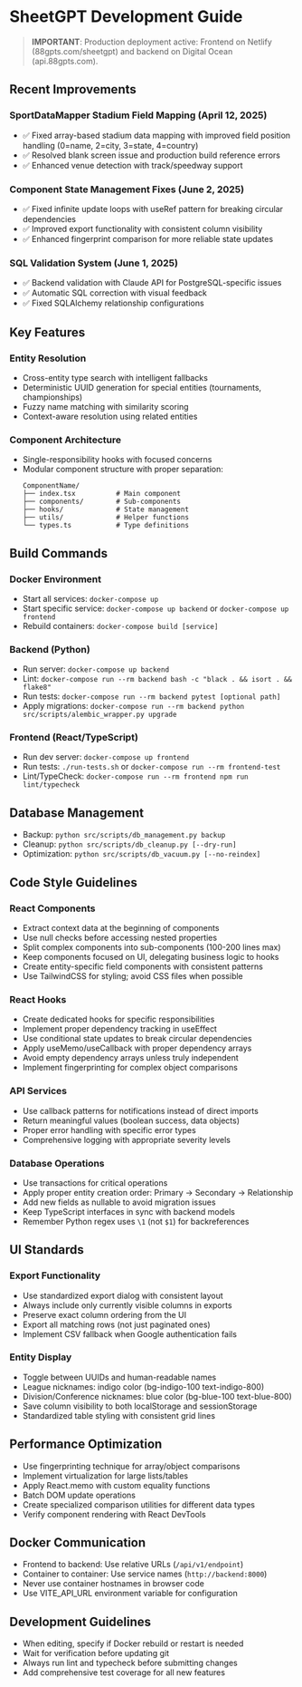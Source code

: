# SheetGPT Development Guide

> **IMPORTANT**: Production deployment active: Frontend on Netlify (88gpts.com/sheetgpt) and backend on Digital Ocean (api.88gpts.com).

## Recent Improvements

### SportDataMapper Stadium Field Mapping (April 12, 2025)
- ✅ Fixed array-based stadium data mapping with improved field position handling (0=name, 2=city, 3=state, 4=country)
- ✅ Resolved blank screen issue and production build reference errors
- ✅ Enhanced venue detection with track/speedway support

### Component State Management Fixes (June 2, 2025)
- ✅ Fixed infinite update loops with useRef pattern for breaking circular dependencies
- ✅ Improved export functionality with consistent column visibility
- ✅ Enhanced fingerprint comparison for more reliable state updates

### SQL Validation System (June 1, 2025)
- ✅ Backend validation with Claude API for PostgreSQL-specific issues
- ✅ Automatic SQL correction with visual feedback
- ✅ Fixed SQLAlchemy relationship configurations

## Key Features

### Entity Resolution
- Cross-entity type search with intelligent fallbacks
- Deterministic UUID generation for special entities (tournaments, championships)
- Fuzzy name matching with similarity scoring
- Context-aware resolution using related entities

### Component Architecture
- Single-responsibility hooks with focused concerns
- Modular component structure with proper separation:
  ```
  ComponentName/
  ├── index.tsx          # Main component
  ├── components/        # Sub-components
  ├── hooks/             # State management
  ├── utils/             # Helper functions
  └── types.ts           # Type definitions
  ```

## Build Commands

### Docker Environment
- Start all services: `docker-compose up`
- Start specific service: `docker-compose up backend` or `docker-compose up frontend`
- Rebuild containers: `docker-compose build [service]`

### Backend (Python)
- Run server: `docker-compose up backend`
- Lint: `docker-compose run --rm backend bash -c "black . && isort . && flake8"`
- Run tests: `docker-compose run --rm backend pytest [optional path]`
- Apply migrations: `docker-compose run --rm backend python src/scripts/alembic_wrapper.py upgrade`

### Frontend (React/TypeScript)
- Run dev server: `docker-compose up frontend`
- Run tests: `./run-tests.sh` or `docker-compose run --rm frontend-test`
- Lint/TypeCheck: `docker-compose run --rm frontend npm run lint/typecheck`

## Database Management
- Backup: `python src/scripts/db_management.py backup`
- Cleanup: `python src/scripts/db_cleanup.py [--dry-run]`
- Optimization: `python src/scripts/db_vacuum.py [--no-reindex]`

## Code Style Guidelines

### React Components
- Extract context data at the beginning of components
- Use null checks before accessing nested properties
- Split complex components into sub-components (100-200 lines max)
- Keep components focused on UI, delegating business logic to hooks
- Create entity-specific field components with consistent patterns
- Use TailwindCSS for styling; avoid CSS files when possible

### React Hooks
- Create dedicated hooks for specific responsibilities
- Implement proper dependency tracking in useEffect
- Use conditional state updates to break circular dependencies
- Apply useMemo/useCallback with proper dependency arrays
- Avoid empty dependency arrays unless truly independent
- Implement fingerprinting for complex object comparisons

### API Services
- Use callback patterns for notifications instead of direct imports
- Return meaningful values (boolean success, data objects)
- Proper error handling with specific error types
- Comprehensive logging with appropriate severity levels

### Database Operations
- Use transactions for critical operations
- Apply proper entity creation order: Primary → Secondary → Relationship
- Add new fields as nullable to avoid migration issues
- Keep TypeScript interfaces in sync with backend models
- Remember Python regex uses `\1` (not `$1`) for backreferences

## UI Standards

### Export Functionality
- Use standardized export dialog with consistent layout
- Always include only currently visible columns in exports
- Preserve exact column ordering from the UI
- Export all matching rows (not just paginated ones)
- Implement CSV fallback when Google authentication fails

### Entity Display
- Toggle between UUIDs and human-readable names
- League nicknames: indigo color (bg-indigo-100 text-indigo-800)
- Division/Conference nicknames: blue color (bg-blue-100 text-blue-800)
- Save column visibility to both localStorage and sessionStorage
- Standardized table styling with consistent grid lines

## Performance Optimization
- Use fingerprinting technique for array/object comparisons
- Implement virtualization for large lists/tables
- Apply React.memo with custom equality functions
- Batch DOM update operations
- Create specialized comparison utilities for different data types
- Verify component rendering with React DevTools

## Docker Communication
- Frontend to backend: Use relative URLs (`/api/v1/endpoint`)
- Container to container: Use service names (`http://backend:8000`)
- Never use container hostnames in browser code
- Use VITE_API_URL environment variable for configuration

## Development Guidelines
- When editing, specify if Docker rebuild or restart is needed
- Wait for verification before updating git
- Always run lint and typecheck before submitting changes
- Add comprehensive test coverage for all new features